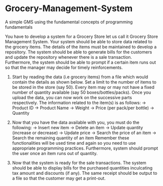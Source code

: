 # Grocery-Management-System
 A simple GMS using the fundamental concepts of programming fundamentals

You have to develop a system for a Grocery Store let us call it Grocery Store Management System. 
Your system should be able to store data related to the grocery items. The details of the items must be 
maintained to develop a repository. The system should be able to generate bills for the customers and 
update the repository whenever there is a sale transaction. Furthermore, the system should be able to 
prompt if a certain item runs out so that the manager may decide for timely reinforcements.

1) Start by reading the data (i.e grocery items) from a file which would contain the details as shown 
below. Set a limit to the number of items to be stored in the store (say 50). Every item may or 
may not have a fixed number of quantity available (say 50 boxes/bottles/packs). Once you 
upload the data, you can now work on the successive parts respectively.
The information related to the item(s) is as follows:
-> Product ID
-> Product Name
-> Weight
-> Price (per pack/per bottle)
-> Quantity

2) Now that you have the data available with you, you must do the following:
-> Insert new item
-> Delete an item
-> Update quantity (increase or decrease)
-> Update price
-> Search the price of an item
-> Search the remaining quantity of an item
Remember these functionalities will be used time and again so you need to use appropriate 
programming practices. Furthermore, system should prompt the user once an item runs out of 
quantity.

3) Now that the system is ready for the sale transactions. The system should be able to display bills 
for the purchased quantities inculcating tax amount and discounts (if any). The same receipt 
should be output to a file so that the customer may get a print-out.
